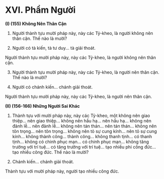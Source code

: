 # XVI. Phẩm Người

**(I) (155) Không Nên Thân Cận**

1. Người thành tựu mười pháp này, này các Tỷ-kheo, là người không nên thân cận. Thế nào là mười?

2. Người có tà kiến, tà tư duy... tà giải thoát.

Người thành tựu mười pháp này, này các Tỷ-kheo, là người không nên thân cận.

3. Người thành tựu mười pháp này, này các Tỷ-kheo, là người nên thân cận. Thế nào là mười?

4. Người có chánh kiến... chánh giải thoát.

Người thành tựu mười pháp này, này các Tỷ-kheo, là người nên thân cận.

**(II) (156-166) Những Người Sai Khác**

1. Thành tựu với mười pháp này, này các Tỷ-kheo, một không nên giao thiệp... nên giao thiệp... không
nên hầu hạ... nên hầu hạ... không nên đảnh lễ... nên đảnh lễ... không nên tán thán... nên tán thán... không
nên tôn trọng... nên tôn trọng... không nên tỏ sự cung kính... nên tỏ sự cung kính... không thành công...
thành công... không thanh tịnh... có thanh tịnh... không có chinh phục mạn... có chinh phục mạn... không
tăng trưởng với trí tuệ... có tăng trưởng với trí tuệ... tạo nhiều phi công đức... tạo nhiều công đức. Thế
nào là mười?

2. Chánh kiến... chánh giải thoát.

Thành tựu với mười pháp này, người tạo nhiều công đức.


